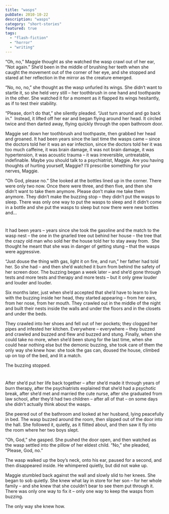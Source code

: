 ```yaml
---
title: "wasps"
pubDate: 2010-10-22
description: "wasps"
category: "short-stories"
featured: true
tags:
  - "flash-fiction"
  - "horror"
  - "writing"
---
```


“Oh, no,” Maggie thought as she watched the wasp crawl out of her ear, “Not again.” She’d been in the middle of brushing her teeth when she caught the movement out of the corner of her eye, and she stopped and stared at her reflection in the mirror as the creature emerged.

“No, no, no,” she thought as the wasp unfurled its wings. She didn’t want to startle it, so she held very still – her toothbrush in one hand and toothpaste in the other. She watched it for a moment as it flapped its wings hesitantly, as if to test their stability.

“Please, don’t do that,” she silently pleaded. “Just turn around and go back in.”  Instead, it lifted off her ear and began flying around her head. It circled twice and then darted away, flying quickly through the open bathroom door.

Maggie set down her toothbrush and toothpaste, then grabbed her head and groaned. It had been years since the last time the wasps came – since the doctors told her it was an ear infection, since the doctors told her it was too much caffeine, it was brain damage, it was not brain damage, it was hypertension, it was acoustic trauma – it was irreversible, untreatable, indefinable. Maybe you should talk to a psychiatrist, Maggie. Are you having thoughts of hurting yourself, Maggie? I’ll prescribe something for your nerves, Maggie.

“Oh God, please no.” She looked at the bottles lined up in the corner. There were only two now. Once there were three, and then five, and then she didn’t want to take them anymore. Please don’t make me take them anymore. They didn’t make the buzzing stop – they didn’t put the wasps to sleep. There was only one way to put the wasps to sleep and it didn’t come in a bottle and she put the wasps to sleep but now there were new bottles and…

#

It had been years – years since she took the gasoline and the match to the wasp nest – the one in the gnarled tree out behind her house – the tree that the crazy old man who sold her the house told her to stay away from.  She thought he meant that she was in danger of getting stung – that the wasps were aggressive.

“Just douse the thing with gas, light it on fire, and run,” her father had told her. So she had – and then she’d watched it burn from behind the safety of her screen door. The buzzing began a week later – and she’d gone through tests and more tests and therapy and more tests – but it only grew louder and louder and louder.

Six months later, just when she’d accepted that she’d have to learn to live with the buzzing inside her head, they started appearing – from her ears, from her nose, from her mouth. They crawled out in the middle of the night and built their nests inside the walls and under the floors and in the closets and under the beds.

They crawled into her shoes and fell out of her pockets; they clogged her pipes and infested her kitchen. Everywhere – everywhere – they buzzed and crawled and buzzed and flew and buzzed and stung. Finally, when she could take no more, when she’d been stung for the last time, when she could hear nothing else but the demonic buzzing, she took care of them the only way she knew how: she took the gas can, doused the house, climbed up on top of the bed, and lit a match.

The buzzing stopped.

#

After she’d put her life back together – after she’d made it through years of burn therapy, after the psychiatrists explained that she’d had a psychotic break, after she’d met and married the cute nurse, after she graduated from law school, after they’d had two children – after all of that – on some days she didn’t actually think about the wasps.

She peered out of the bathroom and looked at her husband, lying peacefully in bed. The wasp buzzed around the room, then slipped out of the door into the hall. She followed it, quietly, as it flitted about, and then saw it fly into the room where her two boys slept.

“Oh, God,” she gasped. She pushed the door open, and then watched as the wasp settled into the pillow of her eldest child. “No,” she pleaded, “Please, God, no.”

The wasp walked up the boy’s neck, onto his ear, paused for a second, and then disappeared inside. He whimpered quietly, but did not wake up.

Maggie stumbled back against the wall and slowly slid to her knees. She began to sob quietly. She knew what lay in store for her son – for her whole family – and she knew that she couldn’t bear to see them put through it. There was only one way to fix it – only one way to keep the wasps from buzzing.

The only way she knew how.
